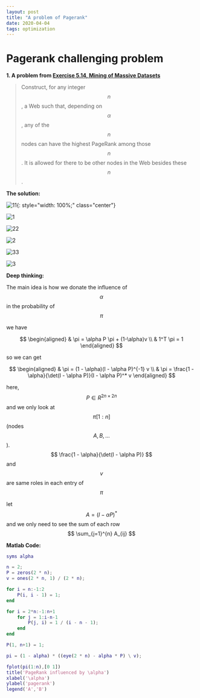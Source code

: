 ```yaml
---
layout: post
title: "A problem of Pagerank"
date: 2020-04-04
tags: optimization
---
```


# Pagerank challenging problem

**1. A problem from [Exercise 5.14, Mining of Massive Datasets](http://infolab.stanford.edu/~ullman/mmds/ch5.pdf)**

> Construct, for any integer $$ n $$, a Web such that, depending on $$ \alpha $$, any of the $$ n $$ nodes can have the highest PageRank among those $$ n $$. It is allowed for there to be other nodes in the Web besides these $$ n $$.

**The solution:**

![11](https://raw.githubusercontent.com/yzy1996/Image-Hosting/master/20200515120947.svg){: style="width: 100%;" class="center"}

![1](https://raw.githubusercontent.com/yzy1996/Image-Hosting/master/20200515120952.svg)

![22](https://raw.githubusercontent.com/yzy1996/Image-Hosting/master/20200515120958.svg)

![2](https://raw.githubusercontent.com/yzy1996/Image-Hosting/master/20200515120957.svg)

![33](https://raw.githubusercontent.com/yzy1996/Image-Hosting/master/20200515121002.svg)

![3](https://raw.githubusercontent.com/yzy1996/Image-Hosting/master/20200515121005.svg)

**Deep thinking:** 

The main idea is how we donate the influence of $$ \alpha $$ in the probability of $$ \pi $$ 

we have

$$
\begin{aligned}
& \pi = \alpha P \pi + (1-\alpha)v \\
& 1^T \pi = 1
\end{aligned}
$$

so we can get

$$
\begin{aligned}
& \pi = (1 - \alpha)(I - \alpha P)^{-1} v \\
& \pi = \frac{1 - \alpha}{\det(I - \alpha P)}(I - \alpha P)^* v
\end{aligned}
$$

here, $$ P \in R^{2n \times 2n} $$ and we only look at $$ \pi[1:n] $$ (nodes $$ A, B, \dots $$). $$ \frac{1 - \alpha}{\det(I - \alpha P)} $$  and $$ v $$ are same roles in each entry of $$ \pi $$ 

let $$ A = (I - \alpha P)^* $$ and we only need to see the sum of each row $$ \sum_{j=1}^{n} A_{ij} $$

**Matlab Code:**

```matlab
syms alpha

n = 2;
P = zeros(2 * n);
v = ones(2 * n, 1) / (2 * n);

for i = n:-1:2
    P(i, i - 1) = 1;
end

for i = 2*n:-1:n+1
    for j = 1:i-n-1
        P(j, i) = 1 / (i - n - 1);
    end
end

P(1, n+1) = 1;

pi = (1 - alpha) * ((eye(2 * n) - alpha * P) \ v);

fplot(pi(1:n),[0 1])
title('PageRank influenced by \alpha')
xlabel('\alpha')
ylabel('pagerank')
legend('A','B')
```

